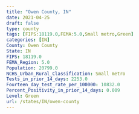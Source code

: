 ```yaml
---
title: "Owen County, IN"
date: 2021-04-25
draft: false
type: county
tags: [FIPS:18119.0,FEMA:5.0,Small metro,Green]
categories: [IN]
County: Owen County
State: IN
FIPS: 18119.0
FEMA_Region: 5.0
Population: 20799.0
NCHS_Urban_Rural_Classification: Small metro
Tests_in_prior_14_days: 2253.0
Fourteen_day_test_rate_per_100000: 10832.0
Percent_Positivity_in_prior_14_days: 0.009
Level: Green
url: /states/IN/owen-county
---
```



